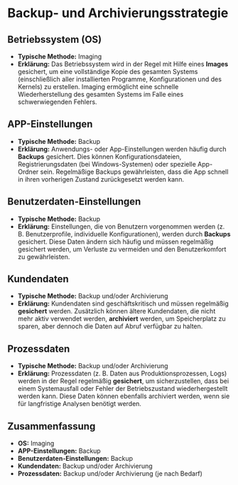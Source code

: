 # Backup- und Archivierungsstrategie

## Betriebssystem (OS)
- **Typische Methode:** Imaging
- **Erklärung:** Das Betriebssystem wird in der Regel mit Hilfe eines **Images** gesichert, um eine vollständige Kopie des gesamten Systems (einschließlich aller installierten Programme, Konfigurationen und des Kernels) zu erstellen. Imaging ermöglicht eine schnelle Wiederherstellung des gesamten Systems im Falle eines schwerwiegenden Fehlers.

## APP-Einstellungen
- **Typische Methode:** Backup
- **Erklärung:** Anwendungs- oder App-Einstellungen werden häufig durch **Backups** gesichert. Dies können Konfigurationsdateien, Registrierungsdaten (bei Windows-Systemen) oder spezielle App-Ordner sein. Regelmäßige Backups gewährleisten, dass die App schnell in ihren vorherigen Zustand zurückgesetzt werden kann.

## Benutzerdaten-Einstellungen
- **Typische Methode:** Backup
- **Erklärung:** Einstellungen, die von Benutzern vorgenommen werden (z. B. Benutzerprofile, individuelle Konfigurationen), werden durch **Backups** gesichert. Diese Daten ändern sich häufig und müssen regelmäßig gesichert werden, um Verluste zu vermeiden und den Benutzerkomfort zu gewährleisten.

## Kundendaten
- **Typische Methode:** Backup und/oder Archivierung
- **Erklärung:** Kundendaten sind geschäftskritisch und müssen regelmäßig **gesichert** werden. Zusätzlich können ältere Kundendaten, die nicht mehr aktiv verwendet werden, **archiviert** werden, um Speicherplatz zu sparen, aber dennoch die Daten auf Abruf verfügbar zu halten.

## Prozessdaten
- **Typische Methode:** Backup und/oder Archivierung
- **Erklärung:** Prozessdaten (z. B. Daten aus Produktionsprozessen, Logs) werden in der Regel regelmäßig **gesichert**, um sicherzustellen, dass bei einem Systemausfall oder Fehler der Betriebszustand wiederhergestellt werden kann. Diese Daten können ebenfalls archiviert werden, wenn sie für langfristige Analysen benötigt werden.

## Zusammenfassung

- **OS:** Imaging
- **APP-Einstellungen:** Backup
- **Benutzerdaten-Einstellungen:** Backup
- **Kundendaten:** Backup und/oder Archivierung
- **Prozessdaten:** Backup und/oder Archivierung (je nach Bedarf)
